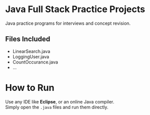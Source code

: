 # Java Full Stack Practice Projects

Java practice programs for interviews and concept revision.

## Files Included

- LinearSearch.java  
- LoggingUser.java  
- CountOccurance.java  
- ...

# How to Run

Use any IDE like **Eclipse**, or an online Java compiler.  
Simply open the `.java` files and run them directly.
